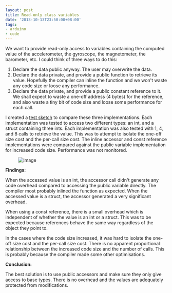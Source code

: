 ```yaml
---
layout: post
title: Read-only class variables
date: '2013-10-13T23:50:00+08:00'
tags:
- arduino
- code
---
```

We want to provide read-only access to variables containing the computed value of the accelerometer, the gyroscope, the magnetometer, the barometer, etc. I could think of three ways to do this:

1. Declare the data public anyway. The user may overwrite the data.
2. Declare the data private, and provide a public function to retrieve its value. Hopefully the compiler can inline the function and we won't waste any code size or loose any performance.
3. Declare the data private, and provide a public constant reference to it. We shall expect to waste a one-off address (4 bytes) for the reference, and also waste a tiny bit of code size and loose some performance for each call.

I created a [test sketch](https://github.com/marcv81/quadcopter/blob/9c570266aae4dd733a1f3b401837bd41df76c613/sketches/TestReadOnly/TestReadOnly.ino) to compare these three implementations. Each implementation was tested to access two different types: an int, and a struct containing three ints. Each implementation was also tested with 1, 4, and 8 calls to retrieve the value. This was to attempt to isolate the one-off size cost and the per-call size cost. The inline accessor and const reference implementations were compared against the public variable implementation for increased code size. Performance was not monitored.

<figure class="tmblr-full" data-orig-height="150" data-orig-width="500"><img alt="image" src="https://64.media.tumblr.com/39b7f96d328c2b72439890044397644f/031083498cec1f2d-42/s540x810/6830a4156eb253a6f94eed9453b396f92a417317.jpg" data-orig-height="150" data-orig-width="500"></figure>

**Findings:**

When the accessed value is an int, the accessor call didn't generate any code overhead compared to accessing the public variable directly. The compiler most probably inlined the function as expected. When the accessed value is a struct, the accessor generated a very significant overhead.

When using a const reference, there is a small overhead which is independent of whether the value is an int or a struct. This was to be expected because references behave the same way regardless of the object they point to.

In the cases where the code size increased, it was hard to isolate the one-off size cost and the per-call size cost. There is no apparent proportional relationship between the increased code size and the number of calls. This is probably because the compiler made some other optimisations.

**Conclusion:**

The best solution is to use public accessors and make sure they only give access to base types. There is no overhead and the values are adequately protected from modifications.
